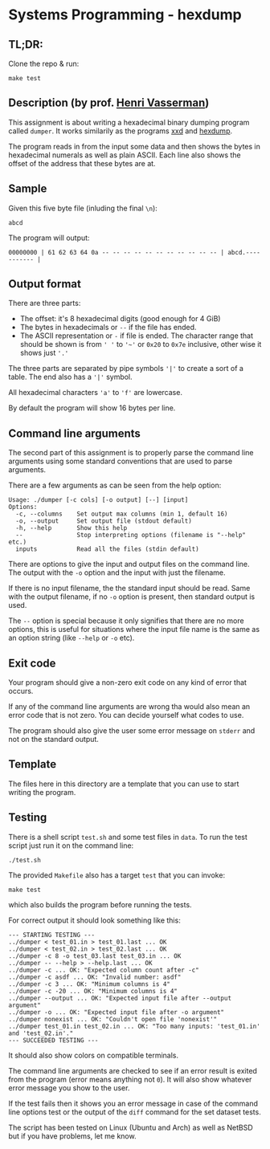 # Systems Programming - hexdump

## TL;DR:

Clone the repo & run:

```
make test
```

## Description (by prof. [Henri Vasserman](https://github.com/SlyEcho))


This assignment is about writing a hexadecimal binary dumping program called `dumper`.
It works similarily as the programs [xxd](https://linux.die.net/man/1/xxd) and [hexdump](https://linux.die.net/man/1/hexdump).

The program reads in from the input some data and then shows the bytes in hexadecimal numerals as well as plain ASCII.
Each line also shows the offset of the address that these bytes are at.

## Sample

Given this five byte file (inluding the final `\n`):

```
abcd

```

The program will output:

```
00000000 | 61 62 63 64 0a -- -- -- -- -- -- -- -- -- -- -- | abcd.----------- |
```

## Output format

There are three parts:

- The offset: it's 8 hexadecimal digits (good enough for 4 GiB)
- The bytes in hexadecimals or `--` if the file has ended.
- The ASCII representation or `-` if file is ended.
  The character range that should be shown is from `' '` to `'~'` or `0x20` to `0x7e` inclusive, other wise it shows just `'.'`
  
The three parts are separated by pipe symbols `'|'` to create a sort of a table.
The end also has a `'|'` symbol.

All hexadecimal characters `'a'` to `'f'` are lowercase.

By default the program will show 16 bytes per line.

## Command line arguments

The second part of this assignment is to properly parse the command line arguments using some standard conventions that are used to parse arguments.

There are a few arguments as can be seen from the help option:

```
Usage: ./dumper [-c cols] [-o output] [--] [input]
Options:
  -c, --columns    Set output max columns (min 1, default 16)
  -o, --output     Set output file (stdout default)
  -h, --help       Show this help
  --               Stop interpreting options (filename is "--help" etc.)
  inputs           Read all the files (stdin default)
```

There are options to give the input and output files on the command line.
The output with the `-o` option and the input with just the filename.

If there is no input filename, the the standard input should be read.
Same with the output filename, if no `-o` option is present, then standard output is used.

The `--` option is special because it only signifies that there are no more options, this is useful for situations where the input file name is the same as an option string (like `--help` or `-o` etc).

## Exit code

Your program should give a non-zero exit code on any kind of error that occurs.

If any of the command line arguments are wrong tha would also mean an error code that is not zero.
You can decide yourself what codes to use.

The program should also give the user some error message on `stderr` and not on the standard output.

## Template

The files here in this directory are a template that you can use to start writing the program.

## Testing

There is a shell script `test.sh` and some test files in `data`.
To run the test script just run it on the command line:

```
./test.sh
```

The provided `Makefile` also has a target `test` that you can invoke:

```
make test
```

which also builds the program before running the tests.

For correct output it should look something like this:

```
--- STARTING TESTING ---
../dumper < test_01.in > test_01.last ... OK
../dumper < test_02.in > test_02.last ... OK
../dumper -c 8 -o test_03.last test_03.in ... OK
../dumper -- --help > --help.last ... OK
../dumper -c ... OK: "Expected column count after -c"
../dumper -c asdf ... OK: "Invalid number: asdf"
../dumper -c 3 ... OK: "Minimum columns is 4"
../dumper -c -20 ... OK: "Minimum columns is 4"
../dumper --output ... OK: "Expected input file after --output argument"
../dumper -o ... OK: "Expected input file after -o argument"
../dumper nonexist ... OK: "Couldn't open file 'nonexist'"
../dumper test_01.in test_02.in ... OK: "Too many inputs: 'test_01.in' and 'test_02.in'."
--- SUCCEEDED TESTING ---
```

It should also show colors on compatible terminals.

The command line arguments are checked to see if an error result is exited from the program (error means anything not `0`).
It will also show whatever error message you show to the user.

If the test fails then it shows you an error message in case of the command line options test or the output of the `diff` command for the set dataset tests.

The script has been tested on Linux (Ubuntu and Arch) as well as NetBSD but if you have problems, let me know.